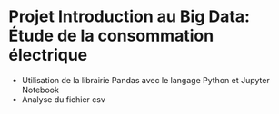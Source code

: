 # Projet Introduction au Big Data: Étude de la consommation électrique
- Utilisation de la librairie Pandas avec le langage Python et Jupyter Notebook
- Analyse du fichier csv
